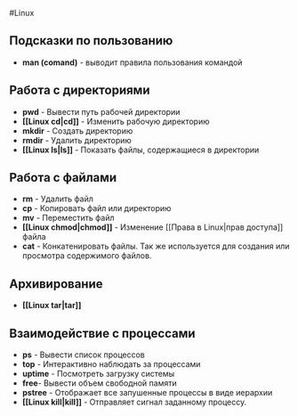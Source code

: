 #Linux 

## Подсказки по пользованию
- **man (comand)** - выводит правила пользования командой
## Работа с директориями
- **pwd** - Вывести путь рабочей директории
- **[[Linux cd|cd]]** - Изменить рабочую директорию
- **mkdir** - Создать директорию
- **rmdir** - Удалить директорию
- **[[Linux ls|ls]]** - Показать файлы, содержащиеся в директории 
## Работа с файлами
- **rm** - Удалить файл
- **cp** - Копировать файл или директорию
- **mv** - Переместить файл
- **[[Linux chmod|chmod]]** - Изменение [[Права в Linux|прав доступа]] файла
- **cat** - Конкатенировать файлы. Так же используется для создания или просмотра содержимого файлов.
## Архивирование
- **[[Linux tar|tar]]**
## Взаимодействие с процессами
- **ps** - Вывести список процессов
- **top** - Интерактивно наблюдать за процессами
- **uptime** - Посмотреть загрузку системы
- **free**- Вывести объем свободной памяти
- **pstree** - Отображает все запушенные процессы в виде иерархии
- **[[Linux kill|kill]]** - Отправляет сигнал заданному процессу.